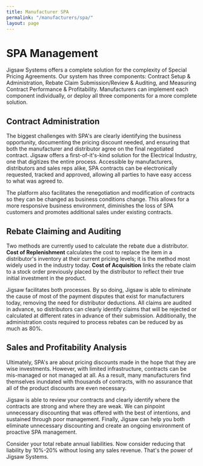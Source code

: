 ```yaml
---
title: Manufacturer SPA
permalink: "/manufacturers/spa/"
layout: page
---
```


# SPA Management

Jigsaw Systems offers a complete solution for the complexity of Special Pricing Agreements. Our system has three components: Contract Setup & Administration, Rebate Claim Submission/Review & Auditing, and Measuring Contract Performance & Profitability. Manufacturers can implement each component individually, or deploy all three components for a more complete solution.

<h2 class="color-orange mt-5 mb-3">Contract Administration</h2>

The biggest challenges with SPA's are clearly identifying the business opportunity, documenting the pricing discount needed, and ensuring that both the manufacturer and distributor agree on the final negotiated contract. Jigsaw offers a first-of-it's-kind solution for the Electrical Industry, one that digitizes the entire process. Accessible by manufacturers, distributors and sales reps alike, SPA contracts can be electronically requested, tracked and approved, allowing all parties to have easy access to what was agreed to.

The platform also facilitates the renegotiation and modification of contracts so they can be changed as business conditions change. This allows for a more responsive business environment, diminishes the loss of SPA customers and promotes additional sales under existing contracts.

<h2 class="color-green mt-5 mb-3">Rebate Claiming and Auditing</h2>

Two methods are currently used to calculate the rebate due a distributor. **Cost of Replenishment** calculates the cost to replace the item in a distributor's inventory at their current pricing levels; it is the method most widely used in the industry today. **Cost of Acquisition** links the rebate claim to a stock order previously placed by the distributor to reflect their true initial investment in the product.

Jigsaw facilitates both processes. By so doing, Jigsaw is able to eliminate the cause of most of the payment disputes that exist for manufacturers today, removing the need for distributor deductions. All claims are audited in advance, so distributors can clearly identify claims that will be rejected or calculated at different rates in advance of their submission. Additionally, the administration costs required to process rebates can be reduced by as much as 80%.

<h2 class="color-blue mt-5 mb-3">Sales and Profitability Analysis</h2>

Ultimately, SPA's are about pricing discounts made in the hope that they are wise investments. However, with limited infrastructure, contracts can be mis-managed or not managed at all. As a result, many manufacturers find themselves inundated with thousands of contracts, with no assurance that all of the product discounts are even necessary.

Jigsaw is able to review your contracts and clearly identify where the contracts are strong and where they are weak. We can pinpoint unnecessary discounting that was offered with the best of intentions, and sustained through poor management. Finally, Jigsaw can help you both eliminate unnecessary discounting and create an ongoing environment of proactive SPA management.

Consider your total rebate annual liabilities. Now consider reducing that liability by 10%-20% without losing any sales revenue. That's the power of Jigsaw Systems.
